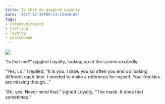 ```yaml
---
title: Is that me giggled Loyalty
date: '2017-12-20T09:13:13+00:00'
tags:
- clipstudiopaint
- tiefling
- loyalty
- sketchbook
---
```

 ![](/img/blog/tumblr_p195m1sMPM1v28ub8o1_1280.jpg)  

“Is that me?” giggled Loyalty, looking up at the screen excitedly.

“Yes, Lo.” I replied, “It is you. I draw you so often you end up looking different each time. I needed to make a reference for myself. Your freckles are missing though…”

“Ah, yes. Never mind that.” sighed Loyalty, “The mask. It does that sometimes.“

